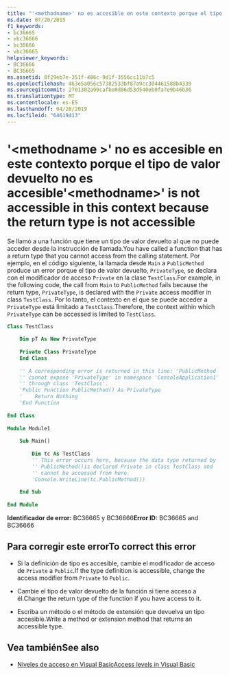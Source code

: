 ```yaml
---
title: "'<methodname>' no es accesible en este contexto porque el tipo de valor devuelto no es accesible"
ms.date: 07/20/2015
f1_keywords:
- bc36665
- vbc36666
- bc36666
- vbc36665
helpviewer_keywords:
- BC36666
- BC36665
ms.assetid: 8f29eb7e-351f-486c-9d1f-3556cc11b7c5
ms.openlocfilehash: 463e5a056c57382533bf87a9cc304461588b4339
ms.sourcegitcommit: 2701302a99cafbe0d86d53d540eb0fa7e9b46b36
ms.translationtype: MT
ms.contentlocale: es-ES
ms.lasthandoff: 04/28/2019
ms.locfileid: "64619413"
---
```

# <a name="methodname-is-not-accessible-in-this-context-because-the-return-type-is-not-accessible"></a><span data-ttu-id="28610-102">'\<methodname >' no es accesible en este contexto porque el tipo de valor devuelto no es accesible</span><span class="sxs-lookup"><span data-stu-id="28610-102">'\<methodname>' is not accessible in this context because the return type is not accessible</span></span>
<span data-ttu-id="28610-103">Se llamó a una función que tiene un tipo de valor devuelto al que no puede acceder desde la instrucción de llamada.</span><span class="sxs-lookup"><span data-stu-id="28610-103">You have called a function that has a return type that you cannot access from the calling statement.</span></span> <span data-ttu-id="28610-104">Por ejemplo, en el código siguiente, la llamada desde `Main` a `PublicMethod` produce un error porque el tipo de valor devuelto, `PrivateType`, se declara con el modificador de acceso `Private` en la clase `TestClass`.</span><span class="sxs-lookup"><span data-stu-id="28610-104">For example, in the following code, the call from `Main` to `PublicMethod` fails because the return type, `PrivateType`, is declared with the `Private` access modifier in class `TestClass`.</span></span> <span data-ttu-id="28610-105">Por lo tanto, el contexto en el que se puede acceder a `PrivateType` está limitado a `TestClass`.</span><span class="sxs-lookup"><span data-stu-id="28610-105">Therefore, the context within which `PrivateType` can be accessed is limited to `TestClass`.</span></span>  
  
```vb  
Class TestClass  
  
    Dim pT As New PrivateType  
  
    Private Class PrivateType  
    End Class  
  
    '' A corresponding error is returned in this line: 'PublicMethod   
    '' cannot expose 'PrivateType' in namespace 'ConsoleApplication1'   
    '' through class 'TestClass'.  
    'Public Function PublicMethod() As PrivateType  
    '    Return Nothing  
    'End Function  
  
End Class  
  
Module Module1  
  
    Sub Main()  
  
        Dim tc As TestClass  
        '' This error occurs here, because the data type returned by   
        '' PublicMethod()is declared Private in class TestClass and   
        '' cannot be accessed from here.  
        'Console.WriteLine(tc.PublicMethod())  
  
    End Sub  
  
End Module  
```  
  
 <span data-ttu-id="28610-106">**Identificador de error:** BC36665 y BC36666</span><span class="sxs-lookup"><span data-stu-id="28610-106">**Error ID:** BC36665 and BC36666</span></span>  
  
## <a name="to-correct-this-error"></a><span data-ttu-id="28610-107">Para corregir este error</span><span class="sxs-lookup"><span data-stu-id="28610-107">To correct this error</span></span>  
  
- <span data-ttu-id="28610-108">Si la definición de tipo es accesible, cambie el modificador de acceso de `Private` a `Public`.</span><span class="sxs-lookup"><span data-stu-id="28610-108">If the type definition is accessible, change the access modifier from `Private` to `Public`.</span></span>  
  
- <span data-ttu-id="28610-109">Cambie el tipo de valor devuelto de la función si tiene acceso a él.</span><span class="sxs-lookup"><span data-stu-id="28610-109">Change the return type of the function if you have access to it.</span></span>  
  
- <span data-ttu-id="28610-110">Escriba un método o el método de extensión que devuelva un tipo accesible.</span><span class="sxs-lookup"><span data-stu-id="28610-110">Write a method or extension method that returns an accessible type.</span></span>  
  
## <a name="see-also"></a><span data-ttu-id="28610-111">Vea también</span><span class="sxs-lookup"><span data-stu-id="28610-111">See also</span></span>

- [<span data-ttu-id="28610-112">Niveles de acceso en Visual Basic</span><span class="sxs-lookup"><span data-stu-id="28610-112">Access levels in Visual Basic</span></span>](../../visual-basic/programming-guide/language-features/declared-elements/access-levels.md)
